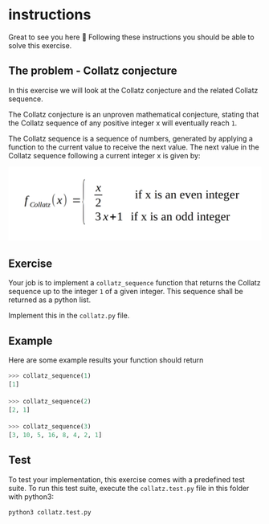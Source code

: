 # instructions

Great to see you here :tada: Following these instructions you should be able
to solve this exercise.

## The problem - Collatz conjecture

In this exercise we will look at the Collatz conjecture and the related Collatz
sequence.

The Collatz conjecture is an unproven mathematical conjecture, stating that the
Collatz sequence of any positive integer x will eventually reach `1`.

The Collatz sequence is a sequence of numbers, generated by applying a function
to the current value to receive the next value. The next value in the Collatz
sequence following a current integer x is given by:

![x/2 if x is even otherwise 3x+1](../static/collatz.png)

## Exercise

Your job is to implement a `collatz_sequence` function that returns the Collatz
sequence up to the integer `1` of a given integer. This sequence shall be
returned as a python list.

Implement this in the `collatz.py` file.

## Example

Here are some example results your function should return

```python
>>> collatz_sequence(1)
[1]

>>> collatz_sequence(2)
[2, 1]

>>> collatz_sequence(3)
[3, 10, 5, 16, 8, 4, 2, 1]
```

## Test

To test your implementation, this exercise comes with a predefined test suite.
To run this test suite, execute the `collatz.test.py` file in this folder
with python3:

```bash
python3 collatz.test.py
```
